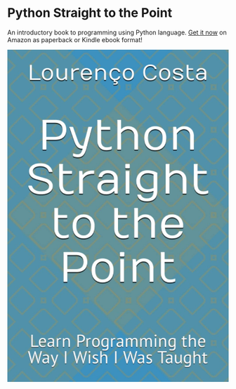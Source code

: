 # Python Straight to the Point

An introductory book to programming using Python language. [Get it now](https://www.amazon.com/dp/B0C4MRWQ44?ref_=pe_3052080_397514860) on Amazon as paperback or Kindle ebook format!

[![front](python_book_cover.jpg)](https://www.amazon.com/dp/B0C4MRWQ44?ref_=pe_3052080_397514860)
